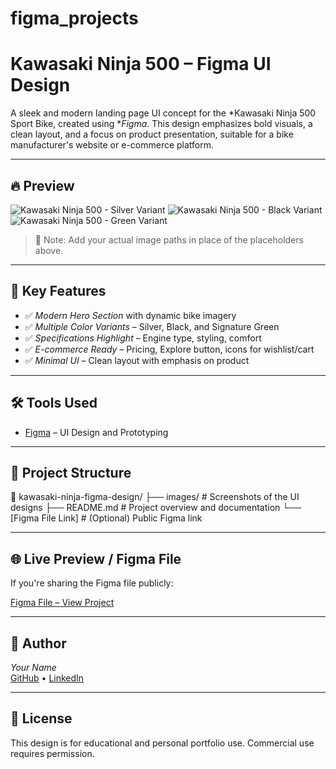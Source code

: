 # figma_projects
# Kawasaki Ninja 500 – Figma UI Design

A sleek and modern landing page UI concept for the *Kawasaki Ninja 500 Sport Bike, created using **Figma*. This design emphasizes bold visuals, a clean layout, and a focus on product presentation, suitable for a bike manufacturer's website or e-commerce platform.

---

## 🔥 Preview

![Kawasaki Ninja 500 - Silver Variant]("")
![Kawasaki Ninja 500 - Black Variant](./images/ninja-black.jpg)
![Kawasaki Ninja 500 - Green Variant](./images/ninja-green.jpg)

> 📁 Note: Add your actual image paths in place of the placeholders above.

---

## 📌 Key Features

- ✅ *Modern Hero Section* with dynamic bike imagery
- ✅ *Multiple Color Variants* – Silver, Black, and Signature Green
- ✅ *Specifications Highlight* – Engine type, styling, comfort
- ✅ *E-commerce Ready* – Pricing, Explore button, icons for wishlist/cart
- ✅ *Minimal UI* – Clean layout with emphasis on product

---

## 🛠 Tools Used

- [Figma](https://www.figma.com/) – UI Design and Prototyping

---

## 📂 Project Structure

📁 kawasaki-ninja-figma-design/
├── images/ # Screenshots of the UI designs
├── README.md # Project overview and documentation
└── [Figma File Link] # (Optional) Public Figma link


---

## 🌐 Live Preview / Figma File

If you're sharing the Figma file publicly:

[Figma File – View Project]([https://www.figma.com/file/your-file-link-here](https://www.figma.com/design/x9pn3IIXgwZoBvqTWdfPUc/Untitled?node-id=0-1&t=M5rV5KzZ6UUHIzOz-1))

---

## 📣 Author

*Your Name*  
[GitHub](https://github.com/yourusername) • [LinkedIn](www.linkedin.com/in/amrith-anil-954685240)

---

## 📄 License

This design is for educational and personal portfolio use. Commercial use requires permission.
